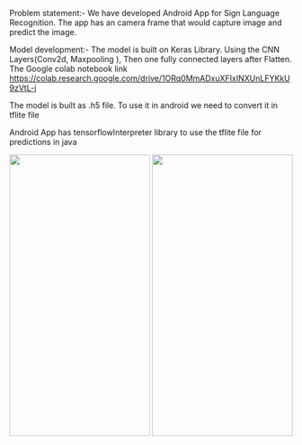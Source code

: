Problem statement:-
We have developed Android App for Sign Language Recognition. The app has an camera frame that would capture image and predict the image.

Model development:-
The model is built on Keras Library. Using the CNN Layers(Conv2d,  Maxpooling ), Then one fully connected layers after Flatten.
The Google colab notebook link https://colab.research.google.com/drive/1ORq0MmADxuXFIxINXUnLFYKkU9zVtL-j

The model is built as .h5 file. To use it in android we need to convert it in tflite file

Android App has tensorflowInterpreter library to use the tflite file for predictions in java 

<img src="https://github.com/willyhardik/Sign-Language-Recognition/blob/master/Screenshot_2019-04-24-11-49-37-045_com.amitshekhar.tflite.png" height="500" width="250">


<img src="https://github.com/willyhardik/Sign-Language-Recognition/blob/master/Screenshot_2019-04-24-11-49-37-045_com.amitshekhar.tflite.png" height="500" width="250">
